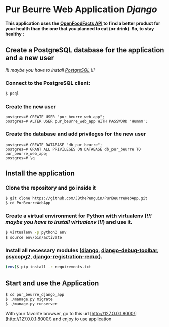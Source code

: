 # Pur Beurre Web Application  *Django*
**This application uses the [OpenFoodFacts API](https://en.wiki.openfoodfacts.org/API) to find a better product for your health than the one that you planned to eat (or drink).
So, to stay healthy :**
## Create a PostgreSQL database for the application and a new user
*!!! maybe you have to install [PostgreSQL](https://www.postgresql.org/) !!!*
### Connect to the PostgreSQL client:
```sh
$ psql
```
### Create the new user
```psql
postgres=# CREATE USER "pur_beurre_web_app";
postgres=# ALTER USER pur_beurre_web_app WITH PASSWORD 'Hummm';
```
### Create the database and add privileges for the new user
```psql
postgres=# CREATE DATABASE "db_pur_beurre";
postgres=# GRANT ALL PRIVILEGES ON DATABASE db_pur_beurre TO pur_beurre_web_app;
postgres=# \q
```
## Install the application
### Clone the repository and go inside it
```sh
$ git clone https://github.com/JBthePenguin/PurBeurreWebApp.git
$ cd PurBeurreWebApp
```
### Create a virtual environment for Python with virtualenv (*!!! maybe you have to install virtualenv !!!*) and use it.
```sh
$ virtualenv -p python3 env
$ source env/bin/activate
```
### Install all necessary modules ([django](https://www.djangoproject.com/foundation/), [django-debug-toolbar](https://django-debug-toolbar.readthedocs.io/en/stable/), [psycopg2](https://github.com/psycopg/psycopg2), [django-registration-redux](https://django-registration-redux.readthedocs.io/en/latest/)).
```sh
(env)$ pip install -r requirements.txt
```
## Start and use the Application
```sh
$ cd pur_beurre_django_app
$ ./manage.py migrate
$ ./manage.py runserver
```
With your favorite browser, go to this url [http://127.0.0.1:8000/](http://127.0.0.1:8000/) and enjoy to use application
